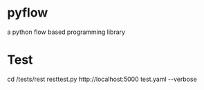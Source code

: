 # pyflow
a python flow based programming library

# Test
cd /tests/rest
resttest.py http://localhost:5000 test.yaml --verbose
